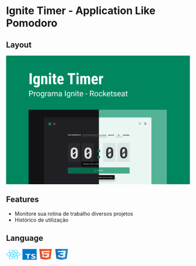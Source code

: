# Ignite Timer - Application Like Pomodoro

## Layout
<a href='https://www.figma.com/file/QfYivDtGgiehAZKfd0xzdK/Ignite-Timer?type=design&t=IkUJEfWl78TA92Ls-6' target='_blank'>
   <img align='center' alt='Layout application' src='./src/assets/capa.png'>
</a>

## Features

- Monitore sua rotina de trabalho diversos projetos
- Histórico de utilização

## Language

<img align="center" alt="React" height="30" width="40" src="https://raw.githubusercontent.com/devicons/devicon/master/icons/react/react-original.svg">
<img align="center" alt="Typescript" height="30" width="40" src="https://raw.githubusercontent.com/devicons/devicon/master/icons/typescript/typescript-plain.svg">
<img align="center" alt="HTML" height="30" width="40" src="https://raw.githubusercontent.com/devicons/devicon/master/icons/html5/html5-original.svg">
<img align="center" alt="CSS" height="30" width="40" src="https://raw.githubusercontent.com/devicons/devicon/master/icons/css3/css3-original.svg">

